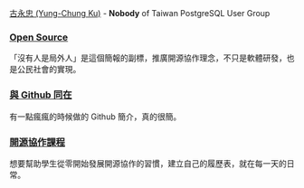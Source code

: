 [古永忠 (Yung-Chung Ku)](https://ycku.csie.org) - **Nobody** of Taiwan PostgreSQL User Group 

### [Open Source](https://gitpitch.com/ycku/pitches?p=opensource)
「沒有人是局外人」是這個簡報的副標，推廣開源協作理念，不只是軟體研發，也是公民社會的實現。

### [與 Github 同在](https://gitpitch.com/ycku/pitches?p=stay_with_github)
有一點瘋瘋的時候做的 Github 簡介，真的很簡。

### [開源協作課程](https://gitpitch.com/ycku/pitches?p=collaboration)
想要幫助學生從零開始發展開源協作的習慣，建立自己的履歷表，就在每一天的日常。
